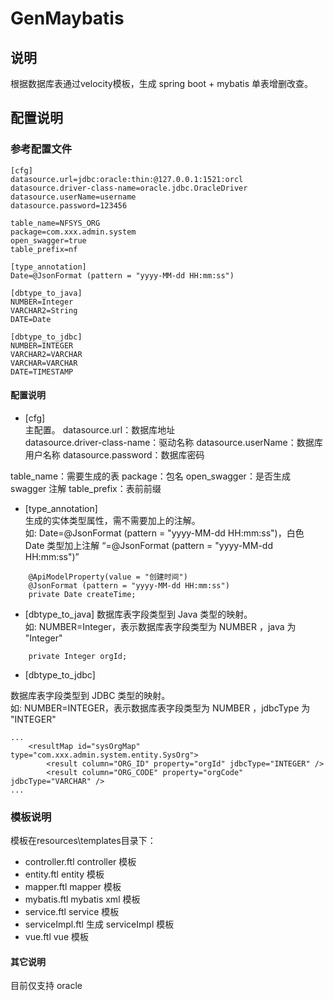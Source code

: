 # GenMaybatis

## 说明

根据数据库表通过velocity模板，生成 spring boot + mybatis 单表增删改查。

## 配置说明

### 参考配置文件
```
[cfg]
datasource.url=jdbc:oracle:thin:@127.0.0.1:1521:orcl
datasource.driver-class-name=oracle.jdbc.OracleDriver
datasource.userName=username
datasource.password=123456

table_name=NFSYS_ORG
package=com.xxx.admin.system
open_swagger=true
table_prefix=nf

[type_annotation]
Date=@JsonFormat (pattern = "yyyy-MM-dd HH:mm:ss")

[dbtype_to_java]
NUMBER=Integer
VARCHAR2=String
DATE=Date

[dbtype_to_jdbc]
NUMBER=INTEGER
VARCHAR2=VARCHAR
VARCHAR=VARCHAR
DATE=TIMESTAMP
```

#### 配置说明

* [cfg]  
主配置。
datasource.url：数据库地址  
datasource.driver-class-name：驱动名称
datasource.userName：数据库用户名称
datasource.password：数据库密码

table_name：需要生成的表
package：包名
open_swagger：是否生成 swagger 注解
table_prefix：表前前缀

* [type_annotation]  
生成的实体类型属性，需不需要加上的注解。    
如: Date=@JsonFormat (pattern = "yyyy-MM-dd HH:mm:ss")，白色 Date 类型加上注解 “=@JsonFormat (pattern = "yyyy-MM-dd HH:mm:ss")”
```
    @ApiModelProperty(value = "创建时间")
    @JsonFormat (pattern = "yyyy-MM-dd HH:mm:ss")
    private Date createTime;
```

* [dbtype_to_java]
数据库表字段类型到 Java 类型的映射。  
如: NUMBER=Integer，表示数据库表字段类型为 NUMBER ，java 为 "Integer" 
```
    private Integer orgId;
```

* [dbtype_to_jdbc]  

数据库表字段类型到 JDBC 类型的映射。     
如: NUMBER=INTEGER，表示数据库表字段类型为 NUMBER ，jdbcType 为 "INTEGER" 
```
...
    <resultMap id="sysOrgMap" type="com.xxx.admin.system.entity.SysOrg">
        <result column="ORG_ID" property="orgId" jdbcType="INTEGER" />
        <result column="ORG_CODE" property="orgCode" jdbcType="VARCHAR" />
...
```

### 模板说明
模板在resources\templates目录下：
* controller.ftl controller 模板
* entity.ftl entity 模板
* mapper.ftl mapper 模板
* mybatis.ftl mybatis xml 模板
* service.ftl service 模板
* serviceImpl.ftl 生成 serviceImpl 模板
*  vue.ftl vue 模板

#### 其它说明
  目前仅支持 oracle